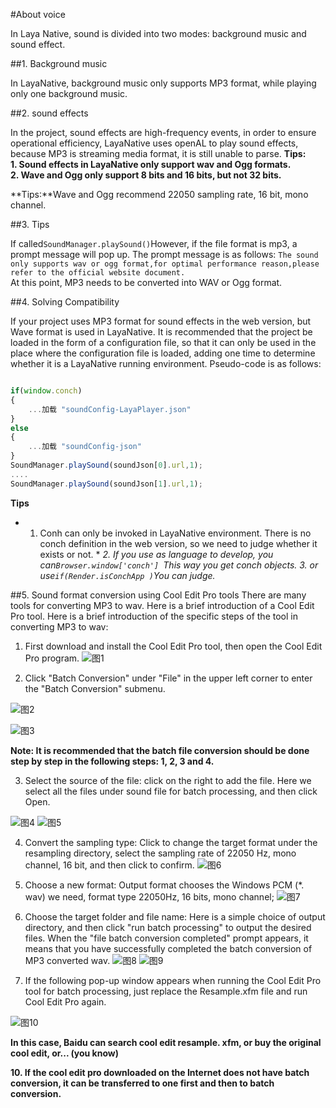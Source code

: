 #About voice

In Laya Native, sound is divided into two modes: background music and sound effect.

##1. Background music

In LayaNative, background music only supports MP3 format, while playing only one background music.

##2. sound effects

In the project, sound effects are high-frequency events, in order to ensure operational efficiency, LayaNative uses openAL to play sound effects, because MP3 is streaming media format, it is still unable to parse.
**Tips:**  
**1. Sound effects in LayaNative only support wav and Ogg formats.**  
**2. Wave and Ogg only support 8 bits and 16 bits, but not 32 bits.**

**Tips:**Wave and Ogg recommend 22050 sampling rate, 16 bit, mono channel.

##3. Tips

If called`SoundManager.playSound()`However, if the file format is mp3, a prompt message will pop up. The prompt message is as follows:
`The sound only supports wav or ogg format,for optimal performance reason,please refer to the official website document.`  
At this point, MP3 needs to be converted into WAV or Ogg format.


##4. Solving Compatibility

If your project uses MP3 format for sound effects in the web version, but Wave format is used in LayaNative. It is recommended that the project be loaded in the form of a configuration file, so that it can only be used in the place where the configuration file is loaded, adding one time to determine whether it is a LayaNative running environment. Pseudo-code is as follows:


```javascript

if(window.conch)
{
    ...加载 "soundConfig-LayaPlayer.json"
}
else
{
    ...加载 "soundConfig-json"
}
SoundManager.playSound(soundJson[0].url,1);
....
SoundManager.playSound(soundJson[1].url,1);
```


**Tips**  
* 1. Conh can only be invoked in LayaNative environment. There is no conch definition in the web version, so we need to judge whether it exists or not. *
*2. If you use as language to develop, you can`Browser.window['conch'] `This way you get conch objects.*
*3. or use`if(Render.isConchApp )`You can judge.*

##5. Sound format conversion using Cool Edit Pro tools
There are many tools for converting MP3 to wav. Here is a brief introduction of a Cool Edit Pro tool. Here is a brief introduction of the specific steps of the tool in converting MP3 to wav:
1. First download and install the Cool Edit Pro tool, then open the Cool Edit Pro program.
![图1](img/1.png)


2. Click "Batch Conversion" under "File" in the upper left corner to enter the "Batch Conversion" submenu.

![图2](img/2.png)

![图3](img/3.png)

**Note: It is recommended that the batch file conversion should be done step by step in the following steps: 1, 2, 3 and 4.**

3. Select the source of the file: click on the right to add the file. Here we select all the files under sound file for batch processing, and then click Open.

![图4](img/4.png)
![图5](img/5.png)

4. Convert the sampling type: Click to change the target format under the resampling directory, select the sampling rate of 22050 Hz, mono channel, 16 bit, and then click to confirm.
![图6](img/6.png)

5. Choose a new format: Output format chooses the Windows PCM (*. wav) we need, format type 22050Hz, 16 bits, mono channel;
![图7](img/7.png)

8. Choose the target folder and file name: Here is a simple choice of output directory, and then click "run batch processing" to output the desired files. When the "file batch conversion completed" prompt appears, it means that you have successfully completed the batch conversion of MP3 converted wav.
![图8](img/8.png)
![图9](img/9.png)

9. If the following pop-up window appears when running the Cool Edit Pro tool for batch processing, just replace the Resample.xfm file and run Cool Edit Pro again.

![图10](img/10.png)

**In this case, Baidu can search cool edit resample. xfm, or buy the original cool edit, or... (you know)**

**10. If the cool edit pro downloaded on the Internet does not have batch conversion, it can be transferred to one first and then to batch conversion.**
